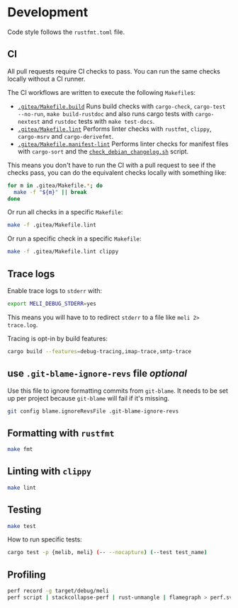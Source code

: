 # Development

Code style follows the `rustfmt.toml` file.

## CI

All pull requests require CI checks to pass.
You can run the same checks locally without a CI runner.

The CI workflows are written to execute the following `Makefile`s:

- [`.gitea/Makefile.build`](.gitea/Makefile.build)
  Runs build checks with `cargo-check`, `cargo-test --no-run`, `make
  build-rustdoc` and also runs cargo tests with `cargo-nextest` and `rustdoc`
  tests with `make test-docs`.
- [`.gitea/Makefile.lint`](.gitea/Makefile.lint)
  Performs linter checks with `rustfmt`, `clippy`, `cargo-msrv` and `cargo-derivefmt`.
- [`.gitea/Makefile.manifest-lint`](.gitea/Makefile.manifest-lint)
  Performs linter checks for manifest files with `cargo-sort` and the
  [`check_debian_changelog.sh`](./scripts/check_debian_changelog.sh) script.

This means you don't have to run the CI with a pull request to see if the
checks pass, you can do the equivalent checks locally with something like:

```sh
for m in .gitea/Makefile.*; do
  make -f "${m}" || break
done
```

Or run all checks in a specific `Makefile`:

```sh
make -f .gitea/Makefile.lint
```

Or run a specific check in a specific `Makefile`:

```sh
make -f .gitea/Makefile.lint clippy
```

## Trace logs

Enable trace logs to `stderr` with:

```sh
export MELI_DEBUG_STDERR=yes
```

This means you will have to to redirect `stderr` to a file like `meli 2> trace.log`.

Tracing is opt-in by build features:

```sh
cargo build --features=debug-tracing,imap-trace,smtp-trace
```

## use `.git-blame-ignore-revs` file _optional_

Use this file to ignore formatting commits from `git-blame`.
It needs to be set up per project because `git-blame` will fail if it's missing.

```sh
git config blame.ignoreRevsFile .git-blame-ignore-revs
```

## Formatting with `rustfmt`

```sh
make fmt
```

## Linting with `clippy`

```sh
make lint
```

## Testing

```sh
make test
```

How to run specific tests:

```sh
cargo test -p {melib, meli} (-- --nocapture) (--test test_name)
```

## Profiling

```sh
perf record -g target/debug/meli
perf script | stackcollapse-perf | rust-unmangle | flamegraph > perf.svg
```
<!--  -->
<!-- ## Running fuzz targets -->
<!--  -->
<!-- Note: `cargo-fuzz` requires the nightly toolchain. -->
<!--  -->
<!-- ```sh -->
<!-- cargo +nightly fuzz run envelope_parse -- -dict=fuzz/envelope_tokens.dict -->
<!-- ``` -->
